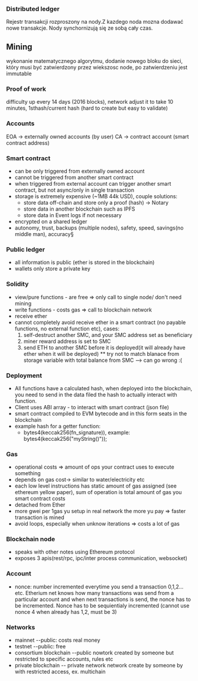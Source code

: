 ### Distributed ledger
  Rejestr transakcji rozproszony na nody.Z kazdego noda mozna dodawać nowe transakcje. Nody synchornizują się ze sobą cały czas.
## Mining
  wykonanie matematycznego algorytmu, dodanie nowego bloku do sieci, który musi być zatwierdzony przez wiekszosc node, po zatwierdzeniu jest immutable
### Proof of work
  difficulty up every 14 days (2016 blocks), network adjust it to take 10 minutes, 1sthash/current hash (hard to create but easy to validate)

### Accounts
EOA -> externally owned accounts (by user)
CA -> contract account (smart contract address)

### Smart contract
- can be only triggered from externally owned account
- cannot be triggered from another smart contract
- when triggered from external account can trigger another smart contract, but not async/only in single transaction
- storage is extremely expensive (~1MB 44k USD), couple solutions:
  - store data off-chain and store only a proof (hash) -> Notary
  - store data in another blockchain such as IPFS
  - store data in Event logs if not necessary 
- encrypted on a shared ledger
- autonomy, trust, backups (multiple nodes), safety, speed, savings(no middle man), accuracy§

### Public ledger
- all information is public (ether is stored in the blockchain)
- wallets only store a private key

### Solidity 
- view/pure functions - are free => only call to single node/ don't need mining
- write functions - costs gas => call to blockchain network
- receive ether
- cannot completely avoid receive ether in a smart contract (no payable functions, no external function etc), cases:
  1. self-destruct another SMC, and your SMC address set as beneficiary
  2. miner reward address is set to SMC
  3. send ETH to another SMC before it is deployed(it will already have ether when it will be deployed)
  ** try not to match blanace from storage variable with total balance from SMC --> can go wrong :(

### Deployment
- All functions have a calculated hash, when deployed into the blockchain, you need to send in the data filed the hash to actually interact with function.
- Client uses ABI array - to interact with smart contract (json file) 
- smart contract compiled to EVM bytecode and in this form seats in the blockchain
- example hash for a getter function:
  - bytes4(keccak256(fn_signature)), example: bytes4(keccak256("myString()"));

### Gas
- operational costs => amount of ops your contract uses to execute something
- depends on gas cost-> similar to water/electricity etc
- each low level instructions has static amount of gas assigned  (see ethereum yellow paper), sum of operation is total amount of gas you smart contract costs
- detached from Ether 
- more gwei per 1gas yu setup in real network the more yu pay => faster transaction is mined
- avoid loops, especially when unknow iterations => costs a lot of gas

### Blockchain node
- speaks with other notes using Ethereum protocol
- exposes 3 apis(rest/rpc, ipc/inter process communication, websocket)

### Account
- nonce: number incremented everytime you send a transaction 0,1,2... etc. Etherium net knows how many transactions was send from a particular account and when next transactions is send, the nonce has to be incremented. Nonce has to be sequientialy incremented (cannot use nonce 4 when already has 1,2, must  be 3)
  
### Networks
- mainnet --public: costs real money
- testnet --public: free
- consortium blockchain --public nowtork created by someone but restricted to specific accounts, rules etc
- private blockchain -- private network network create by someone by with restricted access, ex. multichain
